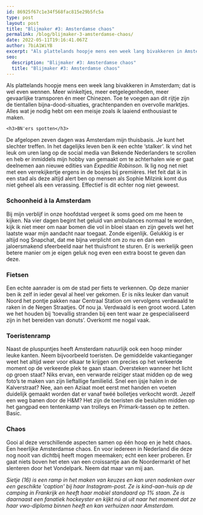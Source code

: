 ```yaml
---
id: 86925f67c1e34f568fac815e29b5fc5a
type: post
layout: post
title: "Blijmaker #3: Amsterdamse chaos"
permalink: /blog/blijmaker-3-amsterdamse-chaos/
date: 2022-05-11T19:16:41.067Z
author: 7biA1WiYB
excerpt: "Als plattelands hoopje mens een week lang bivakkeren in Amsterdam; dat is wel even wennen. Meer winkeltjes, meer eetgelegenheden, meer gevaarlijke tramsporen én meer Chinezen. Toe te voegen aan dit rijtje zijn de tientallen bijna-dood-situaties, grachtenpanden en overvolle marktjes. Alles wat je nodig hebt om een meisje zoals ik laaiend enthousiast te maken.   "
seo:
  description: "Blijmaker #3: Amsterdamse chaos"
  title: "Blijmaker #3: Amsterdamse chaos"
---
```

Als plattelands hoopje mens een week lang bivakkeren in Amsterdam; dat is wel even wennen. Meer winkeltjes, meer eetgelegenheden, meer gevaarlijke tramsporen én meer Chinezen. Toe te voegen aan dit rijtje zijn de tientallen bijna-dood-situaties, grachtenpanden en overvolle marktjes. Alles wat je nodig hebt om een meisje zoals ik laaiend enthousiast te maken.   

    <h3>BN'ers spotten</h3>
<p>De afgelopen zeven dagen was Amsterdam mijn thuisbasis. Je kunt het slechter treffen. In het dagelijks leven ben ik een echte ‘stalker’. Ik vind het leuk om uren lang op de social media van Bekende Nederlanders te scrollen en heb er inmiddels mijn hobby van gemaakt om te achterhalen wie er gaat deelnemen aan nieuwe edities van <em>Expeditie Robinson</em>. Ik lig nog net niet met een verrekijkertje ergens in de bosjes bij premières. Het feit dat ik in een stad als deze altijd alert ben op mensen als Sophie Milzink komt dus niet geheel als een verassing. Effectief is dit echter nog niet geweest.</p>
<h3>Schoonheid à la Amsterdam</h3>
<p>Bij mijn verblijf in onze hoofdstad vergeet ik soms goed om me heen te kijken. Na vier dagen begint het geluid van ambulances normaal te worden, kijk ik niet meer om naar bomen die vol in bloei staan en zijn gevels wel het laatste waar mijn aandacht naar toegaat. Zonde eigenlijk. Gelukkig is er altijd nog Snapchat, dat me bijna verplicht om zo nu en dan een jaloersmakend sfeerbeeld naar het thuisfront te sturen. Er is werkelijk geen betere manier om je eigen geluk nog even een extra boost te geven dan deze.</p>
<h3>Fietsen</h3>
<p>Een echte aanrader is om de stad per fiets te verkennen. Op deze manier ben ik zelf in ieder geval al heel ver gekomen. Er is niks leuker dan vanuit Noord het pontje pakken naar Centraal Station om vervolgens verdwaald te raken in de Negen Straatjes. Of nou ja. Verdwaald is een groot woord. Laten we het houden bij ‘toevallig stranden bij een tent waar ze gespecialiseerd zijn in het bereiden van donuts’. Overkomt me nogal vaak.</p>
<h3>Toeristenramp</h3>
<p>Naast de pluspuntjes heeft Amsterdam natuurlijk ook een hoop minder leuke kanten. Neem bijvoorbeeld toeristen. De gemiddelde vakantieganger weet het altijd weer voor elkaar te krijgen om precies op het verkeerde moment op de verkeerde plek te gaan staan. Oversteken wanneer het licht op groen staat? Niks ervan, een verwarde reiziger staat midden op de weg foto’s te maken van zijn lieftallige familielid. Snel een ijsje halen in de Kalverstraat? Nee, aan een Aziaat moet eerst met handen en voeten duidelijk gemaakt worden dat er vanaf twéé bolletjes verkocht wordt. Jezelf een weg banen door de H&amp;M? Het zijn de toeristen die besluiten midden op het gangpad een tentenkamp van trolleys en Primark-tassen op te zetten. Basic.</p>
<h3>Chaos</h3>
<p>Gooi al deze verschillende aspecten samen op één hoop en je hebt chaos. Een heerlijke Amsterdamse chaos. En voor iedereen in Nederland die deze nog nooit van dichtbij heeft mogen meemaken; echt een keer proberen. Er gaat niets boven het eten van een croissantje aan de Noordermarkt of het slenteren door het Vondelpark. Neem dat maar van mij aan.</p>
<p><em>Sietje (16) is een ramp in het maken van keuzes en kan uren nadenken over een geschikte 'caption' bij haar Instagram-post. Ze is kind-aan-huis op de camping in Frankrijk en heeft haar mobiel standaard op 1% staan. Ze is daarnaast een fanatiek hockeyster en kijkt nú al uit naar het moment dat ze haar vwo-diploma binnen heeft en kan verhuizen naar Amsterdam.</em></p>  
